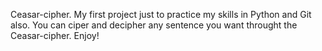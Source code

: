 Ceasar-cipher.
My first project just to practice my skills in Python and Git also.
You can ciper and decipher any sentence you want throught the Ceasar-cipher.
Enjoy!
